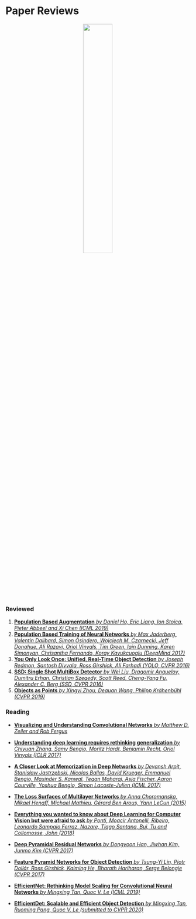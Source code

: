 # Paper Reviews
<p align="center">
    <img src="https://drive.google.com/uc?export=view&id=1DVP9gEqobs4AOGs8DJW8nKyID4oK914w" width="40%" />
</p>

### Reviewed

1. [**Population Based Augmentation** *by Daniel Ho, Eric Liang, Ion Stoica, Pieter Abbeel and Xi Chen (ICML 2019)*](https://www.slideshare.net/DADAJONJURAKUZIEV/population-based-augmentation-178203557)
2. [**Population Based Training of Neural Networks** *by Max Jaderberg, Valentin Dalibard, Simon Osindero, Wojciech M. Czarnecki, Jeff Donahue, Ali Razavi, Oriol Vinyals, Tim Green, Iain Dunning, Karen Simonyan, Chrisantha Fernando, Koray Kavukcuoglu (DeepMind 2017)*](https://www.slideshare.net/DADAJONJURAKUZIEV/population-based-training-of-neural-networks)
3. [**You Only Look Once: Unified, Real-Time Object Detection** *by Joseph Redmon, Santosh Divvala, Ross Girshick, Ali Farhadi (YOLO, CVPR 2016)*](https://www.slideshare.net/DADAJONJURAKUZIEV/you-only-look-once-unified-realtime-object-detection-180981599)
4. [**SSD: Single Shot MultiBox Detector** *by Wei Liu, Dragomir Anguelov, Dumitru Erhan, Christian Szegedy, Scott Reed, Cheng-Yang Fu, Alexander C. Berg (SSD, CVPR 2016)*](https://docs.google.com/presentation/d/1rtfeV_VmdGdZD5ObVVpPDPIODSDxKnFSU0bsN_rgZXc/pub?start=false&loop=false&delayms=3000&slide=id.g179f601b72_0_51)
5. [**Objects as Points** *by Xingyi Zhou, Dequan Wang, Philipp Krähenbühl (CVPR 2019)*](https://www.slideshare.net/DADAJONJURAKUZIEV/objects-as-points)

### Reading

* [**Visualizing and Understanding Convolutional Networks** *by Matthew D. Zeiler and Rob Fergus*](https://arxiv.org/pdf/1311.2901.pdf)

* [**Understanding deep learning requires rethinking generalization** _by Chiyuan Zhang, Samy Bengio, Moritz Hardt, Benjamin Recht, Oriol Vinyals (ICLR 2017)_](https://arxiv.org/abs/1611.03530)

* [**A Closer Look at Memorization in Deep Networks** _by Devansh Arpit, Stanisław Jastrzębski, Nicolas Ballas, David Krueger, Emmanuel Bengio, Maxinder S. Kanwal, Tegan Maharaj, Asja Fischer, Aaron Courville, Yoshua Bengio, Simon Lacoste-Julien (ICML 2017)_](https://arxiv.org/abs/1706.05394)

* [**The Loss Surfaces of Multilayer Networks** _by Anna Choromanska, Mikael Henaff, Michael Mathieu, Gérard Ben Arous, Yann LeCun (2015)_](https://arxiv.org/abs/1412.0233)

* [**Everything you wanted to know about Deep Learning for Computer Vision but were afraid to ask** _by Ponti, Moacir Antonelli, Ribeiro, Leonardo Sampaio Ferraz, Nazare, Tiago Santana, Bui, Tu and Collomosse, John (2018)_](http://sibgrapi.sid.inpe.br/col/sid.inpe.br/sibgrapi/2017/09.05.22.09/doc/_2017_sibgrapi__Tutorial_Deep_Learning_for_CV___Survey_Paper_CRP.pdf)

* [**Deep Pyramidal Residual Networks** _by Dongyoon Han, Jiwhan Kim, Junmo Kim (CVPR 2017)_](https://arxiv.org/pdf/1610.02915.pdf)

* [**Feature Pyramid Networks for Object Detection** _by Tsung-Yi Lin, Piotr Dollár, Ross Girshick, Kaiming He, Bharath Hariharan, Serge Belongie (CVPR 2017)_](https://arxiv.org/pdf/1612.03144.pdf)

* [**EfficientNet: Rethinking Model Scaling for Convolutional Neural Networks** _by Mingxing Tan, Quoc V. Le (ICML 2019)_](https://arxiv.org/pdf/1905.11946.pdf)

* [**EfficientDet: Scalable and Efficient Object Detection** _by Mingxing Tan, Ruoming Pang, Quoc V. Le (submitted to CVPR 2020)_](https://arxiv.org/pdf/1911.09070.pdf)
